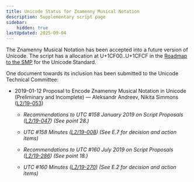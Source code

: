```yaml
---
title: Unicode Status for Znamenny Musical Notation
description: Supplementary script page
sidebar:
    hidden: true
lastUpdated: 2025-09-04
---
```


The Znamenny Musical Notation has been accepted into a future version of Unicode. The script has a allocation at U+1CF00..U+1CFCF in the [Roadmap to the SMP](http://www.unicode.org/roadmaps/smp/) for the Unicode Standard.

[comment]: # (end of intro)

[comment]: # (start of blocks)



[comment]: # (end of blocks)

[comment]: # (start of chars)



[comment]: # (end of chars)

[comment]: # (start of rest)

One document towards its inclusion has been submitted to the Unicode Technical Committee:

- 2019-01-12 Proposal to Encode Znamenny Musical Notation in Unicode (Preliminary and Incomplete) — Aleksandr Andreev, Nikita Simmons ([L2/19-053](http://www.unicode.org/cgi-bin/GetMatchingDocs.pl?L2/19-053))

  - _Recommendations to UTC #158 January 2019 on Script Proposals ([L2/19-047](https://www.unicode.org/L2/L2019/19047-script-adhoc-recs.pdf)) (See point 28.)_

  - _UTC #158 Minutes ([L2/19-008](https://www.unicode.org/L2/L2019/19008.htm)) (See E.7 for decision and action items)_

  - _Recommendations to UTC #160 July 2019 on Script Proposals ([L2/19-286](https://www.unicode.org/L2/L2019/19286-script-recs.pdf)) (See point 18.)_

  - _UTC #160 Minutes ([L2/19-270](https://www.unicode.org/L2/L2019/19270.htm)) (See E.2 for decision and action items)_
